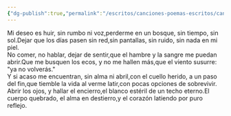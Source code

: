 ```yaml
---
{"dg-publish":true,"permalink":"/escritos/canciones-poemas-escritos/canciones-poemas-escritos/mi-deseo/"}
---
```


Mi deseo es huir, sin rumbo ni voz,perderme en un bosque, sin tiempo, sin sol.Dejar que los días pasen sin red,sin pantallas, sin ruido, sin nada en mi piel.  
No comer, no hablar, dejar de sentir,que el hambre y la sangre me puedan abrir.Que me busquen los ecos, y no me hallen más,que el viento susurre: "ya no volverás."  
Y si acaso me encuentran, sin alma ni abril,con el cuello herido, a un paso del fin,que tiemble la vida al verme latir,con pocas opciones de sobrevivir.  
Abrir los ojos, y hallar el encierro,el blanco estéril de un techo eterno.El cuerpo quebrado, el alma en destierro,y el corazón latiendo por puro reflejo.